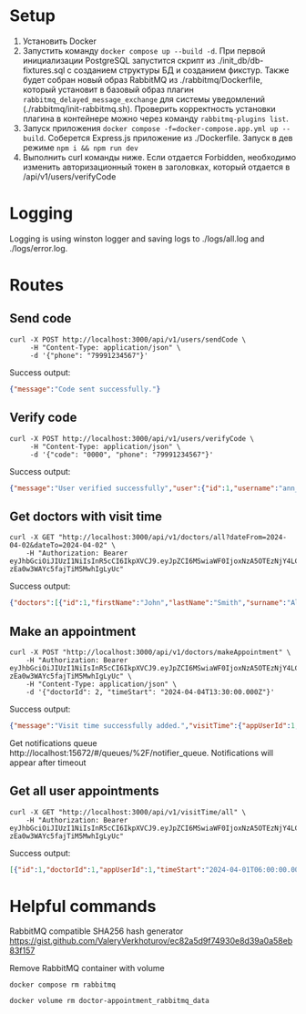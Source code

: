 # Setup
1. Установить Docker
2. Запустить команду `docker compose up --build -d`. При первой инициализации PostgreSQL запустится скрипт из ./init_db/db-fixtures.sql с созданием структуры БД и созданием фикстур. Также будет собран новый образ RabbitMQ из ./rabbitmq/Dockerfile, который установит в базовый образ плагин `rabbitmq_delayed_message_exchange` для системы уведомлений (./rabbitmq/init-rabbitmq.sh). Проверить корректность установки плагина в контейнере можно через команду `rabbitmq-plugins list`.
3. Запуск приложения `docker compose -f=docker-compose.app.yml up --build`. Соберется Express.js приложение из ./Dockerfile. Запуск в дев режиме `npm i && npm run dev`
4. Выполнить curl команды ниже. Если отдается Forbidden, необходимо изменить авторизационный токен в заголовках, который отдается в /api/v1/users/verifyCode

# Logging
Logging is using winston logger and saving logs to ./logs/all.log and ./logs/error.log.

# Routes

## Send code
```shell
curl -X POST http://localhost:3000/api/v1/users/sendCode \
     -H "Content-Type: application/json" \
     -d '{"phone": "79991234567"}'
```
Success output:
```json
{"message":"Code sent successfully."}
```

## Verify code
```shell
curl -X POST http://localhost:3000/api/v1/users/verifyCode \
     -H "Content-Type: application/json" \
     -d '{"code": "0000", "phone": "79991234567"}'
```
Success output:
```json
{"message":"User verified successfully","user":{"id":1,"username":"ann_d","phone":"79991234567"},"token":"eyJhbGciOiJIUzI1NiIsInR5cCI6IkpXVCJ9.eyJpZCI6MSwiaWF0IjoxNzA5OTg5NTM4LCJleHAiOjE3NDE1NDcxMzh9.mMabNt628VceNVs6dgVxQHEAgeThOIzWvukCg5GXRF4"}
```

## Get doctors with visit time
```shell
curl -X GET "http://localhost:3000/api/v1/doctors/all?dateFrom=2024-04-02&dateTo=2024-04-02" \
    -H "Authorization: Bearer eyJhbGciOiJIUzI1NiIsInR5cCI6IkpXVCJ9.eyJpZCI6MSwiaWF0IjoxNzA5OTEzNjY4LCJleHAiOjE3NDE0NzEyNjh9.hTtibzPov1DlymF-zEa0w3WAYc5fajTiM5MwhIgLyUc"
```
Success output:
```json
{"doctors":[{"id":1,"firstName":"John","lastName":"Smith","surname":"Allen","specializationId":1,"freeVisitTimes":[{"timeStart":"2024-04-02T07:00:00.000Z"},{"timeStart":"2024-04-02T07:30:00.000Z"},{"timeStart":"2024-04-02T08:00:00.000Z"},{"timeStart":"2024-04-02T08:30:00.000Z"},{"timeStart":"2024-04-02T09:00:00.000Z"},{"timeStart":"2024-04-02T09:30:00.000Z"},{"timeStart":"2024-04-02T10:00:00.000Z"},{"timeStart":"2024-04-02T10:30:00.000Z"},{"timeStart":"2024-04-02T11:00:00.000Z"},{"timeStart":"2024-04-02T11:30:00.000Z"},{"timeStart":"2024-04-02T12:00:00.000Z"},{"timeStart":"2024-04-02T12:30:00.000Z"},{"timeStart":"2024-04-02T13:00:00.000Z"},{"timeStart":"2024-04-02T13:30:00.000Z"},{"timeStart":"2024-04-02T14:00:00.000Z"},{"timeStart":"2024-04-02T14:30:00.000Z"},{"timeStart":"2024-04-02T15:00:00.000Z"},{"timeStart":"2024-04-02T15:30:00.000Z"},{"timeStart":"2024-04-02T16:30:00.000Z"}]},{"id":2,"firstName":"Samantha","lastName":"Brown","surname":"Marie","specializationId":2,"freeVisitTimes":[{"timeStart":"2024-04-02T07:30:00.000Z"},{"timeStart":"2024-04-02T08:00:00.000Z"},{"timeStart":"2024-04-02T08:30:00.000Z"},{"timeStart":"2024-04-02T09:00:00.000Z"},{"timeStart":"2024-04-02T09:30:00.000Z"},{"timeStart":"2024-04-02T13:30:00.000Z"},{"timeStart":"2024-04-02T14:00:00.000Z"},{"timeStart":"2024-04-02T14:30:00.000Z"},{"timeStart":"2024-04-02T15:00:00.000Z"},{"timeStart":"2024-04-02T15:30:00.000Z"},{"timeStart":"2024-04-02T16:30:00.000Z"}]},{"id":3,"firstName":"Marcus","lastName":"Wright","surname":"Lee","specializationId":3,"freeVisitTimes":[{"timeStart":"2024-04-02T07:00:00.000Z"},{"timeStart":"2024-04-02T07:30:00.000Z"},{"timeStart":"2024-04-02T08:00:00.000Z"},{"timeStart":"2024-04-02T08:30:00.000Z"},{"timeStart":"2024-04-02T09:00:00.000Z"},{"timeStart":"2024-04-02T09:30:00.000Z"},{"timeStart":"2024-04-02T10:00:00.000Z"},{"timeStart":"2024-04-02T10:30:00.000Z"},{"timeStart":"2024-04-02T11:00:00.000Z"},{"timeStart":"2024-04-02T11:30:00.000Z"},{"timeStart":"2024-04-02T12:00:00.000Z"},{"timeStart":"2024-04-02T12:30:00.000Z"},{"timeStart":"2024-04-02T13:00:00.000Z"},{"timeStart":"2024-04-02T13:30:00.000Z"},{"timeStart":"2024-04-02T14:00:00.000Z"},{"timeStart":"2024-04-02T14:30:00.000Z"},{"timeStart":"2024-04-02T15:00:00.000Z"},{"timeStart":"2024-04-02T15:30:00.000Z"},{"timeStart":"2024-04-02T16:00:00.000Z"},{"timeStart":"2024-04-02T16:30:00.000Z"}]}]}
```

## Make an appointment
```shell
curl -X POST "http://localhost:3000/api/v1/doctors/makeAppointment" \
    -H "Authorization: Bearer eyJhbGciOiJIUzI1NiIsInR5cCI6IkpXVCJ9.eyJpZCI6MSwiaWF0IjoxNzA5OTEzNjY4LCJleHAiOjE3NDE0NzEyNjh9.hTtibzPov1DlymF-zEa0w3WAYc5fajTiM5MwhIgLyUc" \
    -H "Content-Type: application/json" \
    -d '{"doctorId": 2, "timeStart": "2024-04-04T13:30:00.000Z"}'
```
Success output:
```json
{"message":"Visit time successfully added.","visitTime":{"appUserId":1,"doctorId":2,"timeStart":"2024-04-04T12:30:00.000Z","timeEnd":"2024-04-04T13:00:00.000Z","id":15}}
```
Get notifications queue http://localhost:15672/#/queues/%2F/notifier_queue. Notifications will appear after timeout

## Get all user appointments
```shell
curl -X GET "http://localhost:3000/api/v1/visitTime/all" \
    -H "Authorization: Bearer eyJhbGciOiJIUzI1NiIsInR5cCI6IkpXVCJ9.eyJpZCI6MSwiaWF0IjoxNzA5OTEzNjY4LCJleHAiOjE3NDE0NzEyNjh9.hTtibzPov1DlymF-zEa0w3WAYc5fajTiM5MwhIgLyUc"
```
Success output:
```json
[{"id":1,"doctorId":1,"appUserId":1,"timeStart":"2024-04-01T06:00:00.000Z","timeEnd":"2024-04-01T06:30:00.000Z","doctorData":{"id":1,"firstName":"John","lastName":"Smith","surname":"Allen","specializationId":1,"specializationData":{"id":1,"specName":"Cardiologist"}}},{"id":3,"doctorId":1,"appUserId":1,"timeStart":"2024-04-02T16:00:00.000Z","timeEnd":"2024-04-02T16:30:00.000Z","doctorData":{"id":1,"firstName":"John","lastName":"Smith","surname":"Allen","specializationId":1,"specializationData":{"id":1,"specName":"Cardiologist"}}},{"id":5,"doctorId":2,"appUserId":1,"timeStart":"2024-04-02T16:00:00.000Z","timeEnd":"2024-04-02T16:30:00.000Z","doctorData":{"id":2,"firstName":"Samantha","lastName":"Brown","surname":"Marie","specializationId":2,"specializationData":{"id":2,"specName":"Dentist"}}},{"id":6,"doctorId":2,"appUserId":1,"timeStart":"2024-04-02T13:00:00.000Z","timeEnd":"2024-04-02T13:30:00.000Z","doctorData":{"id":2,"firstName":"Samantha","lastName":"Brown","surname":"Marie","specializationId":2,"specializationData":{"id":2,"specName":"Dentist"}}},{"id":7,"doctorId":2,"appUserId":1,"timeStart":"2024-04-02T10:00:00.000Z","timeEnd":"2024-04-02T10:30:00.000Z","doctorData":{"id":2,"firstName":"Samantha","lastName":"Brown","surname":"Marie","specializationId":2,"specializationData":{"id":2,"specName":"Dentist"}}},{"id":8,"doctorId":2,"appUserId":1,"timeStart":"2024-04-02T10:30:00.000Z","timeEnd":"2024-04-02T11:00:00.000Z","doctorData":{"id":2,"firstName":"Samantha","lastName":"Brown","surname":"Marie","specializationId":2,"specializationData":{"id":2,"specName":"Dentist"}}},{"id":9,"doctorId":2,"appUserId":1,"timeStart":"2024-04-02T11:30:00.000Z","timeEnd":"2024-04-02T12:00:00.000Z","doctorData":{"id":2,"firstName":"Samantha","lastName":"Brown","surname":"Marie","specializationId":2,"specializationData":{"id":2,"specName":"Dentist"}}},{"id":10,"doctorId":2,"appUserId":1,"timeStart":"2024-04-02T11:00:00.000Z","timeEnd":"2024-04-02T11:30:00.000Z","doctorData":{"id":2,"firstName":"Samantha","lastName":"Brown","surname":"Marie","specializationId":2,"specializationData":{"id":2,"specName":"Dentist"}}},{"id":11,"doctorId":2,"appUserId":1,"timeStart":"2024-04-02T12:00:00.000Z","timeEnd":"2024-04-02T12:30:00.000Z","doctorData":{"id":2,"firstName":"Samantha","lastName":"Brown","surname":"Marie","specializationId":2,"specializationData":{"id":2,"specName":"Dentist"}}},{"id":12,"doctorId":2,"appUserId":1,"timeStart":"2024-04-02T12:30:00.000Z","timeEnd":"2024-04-02T13:00:00.000Z","doctorData":{"id":2,"firstName":"Samantha","lastName":"Brown","surname":"Marie","specializationId":2,"specializationData":{"id":2,"specName":"Dentist"}}},{"id":13,"doctorId":2,"appUserId":1,"timeStart":"2024-03-02T12:30:00.000Z","timeEnd":"2024-03-02T13:00:00.000Z","doctorData":{"id":2,"firstName":"Samantha","lastName":"Brown","surname":"Marie","specializationId":2,"specializationData":{"id":2,"specName":"Dentist"}}},{"id":14,"doctorId":2,"appUserId":1,"timeStart":"2024-05-02T12:30:00.000Z","timeEnd":"2024-05-02T13:00:00.000Z","doctorData":{"id":2,"firstName":"Samantha","lastName":"Brown","surname":"Marie","specializationId":2,"specializationData":{"id":2,"specName":"Dentist"}}},{"id":15,"doctorId":2,"appUserId":1,"timeStart":"2024-04-04T12:30:00.000Z","timeEnd":"2024-04-04T13:00:00.000Z","doctorData":{"id":2,"firstName":"Samantha","lastName":"Brown","surname":"Marie","specializationId":2,"specializationData":{"id":2,"specName":"Dentist"}}}]
```

# Helpful commands

RabbitMQ compatible SHA256 hash generator https://gist.github.com/ValeryVerkhoturov/ec82a5d9f74930e8d39a0a58eb83f157

Remove RabbitMQ container with volume
```shell
docker compose rm rabbitmq

docker volume rm doctor-appointment_rabbitmq_data
```


